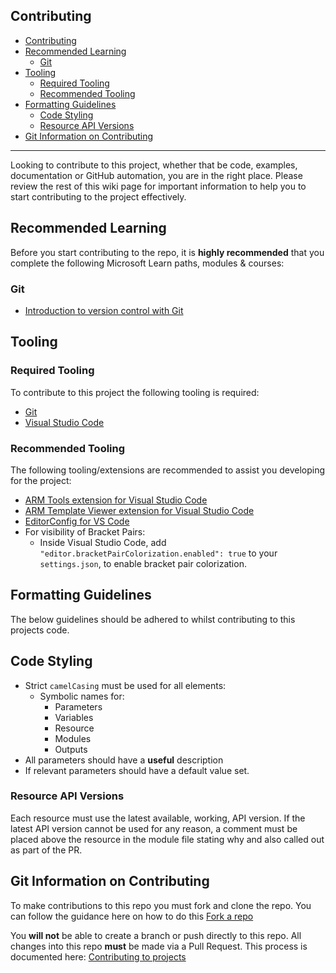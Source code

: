 <!-- markdownlint-disable MD041 -->
## Contributing

- [Contributing](#contributing)
- [Recommended Learning](#recommended-learning)
  - [Git](#git)
- [Tooling](#tooling)
  - [Required Tooling](#required-tooling)
  - [Recommended Tooling](#recommended-tooling)
- [Formatting Guidelines](#formatting-guidelines)
  - [Code Styling](#code-styling)
  - [Resource API Versions](#resource-api-versions)
- [Git Information on Contributing](#git-information-on-contributing)

---

Looking to contribute to this project, whether that be code, examples, documentation or GitHub automation, you are in the right place. Please review the rest of this wiki page for important information to help you to start contributing to the project effectively. 

## Recommended Learning

Before you start contributing to the repo, it is **highly recommended** that you complete the following Microsoft Learn paths, modules & courses:

### Git

- [Introduction to version control with Git](https://docs.microsoft.com/learn/paths/intro-to-vc-git/)

## Tooling

### Required Tooling

To contribute to this project the following tooling is required:

- [Git](https://git-scm.com/downloads)
- [Visual Studio Code](https://code.visualstudio.com/download)

### Recommended Tooling

The following tooling/extensions are recommended to assist you developing for the project:

- [ARM Tools extension for Visual Studio Code](https://marketplace.visualstudio.com/items?itemName=msazurermtools.azurerm-vscode-tools)
- [ARM Template Viewer extension for Visual Studio Code](https://marketplace.visualstudio.com/items?itemName=bencoleman.armview)
- [EditorConfig for VS Code](https://marketplace.visualstudio.com/items?itemName=EditorConfig.EditorConfig)
- For visibility of Bracket Pairs:
  - Inside Visual Studio Code, add `"editor.bracketPairColorization.enabled": true` to your `settings.json`, to enable bracket pair colorization.

## Formatting Guidelines

The below guidelines should be adhered to whilst contributing to this projects code.

## Code Styling

- Strict `camelCasing` must be used for all elements:
  - Symbolic names for:
    - Parameters
    - Variables
    - Resource
    - Modules
    - Outputs
- All parameters should have a **useful** description
- If relevant parameters should have a default value set.

### Resource API Versions

Each resource must use the latest available, working, API version. If the latest API version cannot be used for any reason, a comment must be placed above the resource in the module file stating why and also called out as part of the PR.

## Git Information on Contributing

To make contributions to this repo you must fork and clone the repo. You can follow the guidance here on how to do this [Fork a repo](https://docs.github.com/get-started/quickstart/fork-a-repo)

You **will not** be able to create a branch or push directly to this repo. All changes into this repo **must** be made via a Pull Request. This process is documented here: [Contributing to projects](https://docs.github.com/get-started/quickstart/contributing-to-projects)